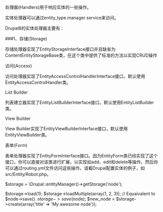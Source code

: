 处理器(Handlers)用于响应实体的一些操作。

实体处理器可以通过entity_type.manager service来访问。

Drupal8的实体处理器主要有：
  
###1、存储(Storage)

存储处理器实现了EntityStorageInterface接口并且缺省为ContentEntityStorageBase类，在这个类中提供了标准的方法以实现CRUD操作

 
访问(Access)

访问处理器实现了EntityAccessControlHandlerInterface接口，默认使用EntityAccessControlHandler类。

 
List Builder

列表建立器实现了EntityListBuilderInterface接口，默认使用EntityListBuilder类。

 
View Builder

View Builder实现了EntityViewBuilderInterface接口，默认使用EntityViewBuilder类。

 
表单(Form)

表单处理器实现了EntityFormInterface接口。因为EntityForm类已经实现了这个接口，你可以直接对该类进行扩展，以实现如add、edit和delete等操作。然后你可以通过routing.yml文件访问这些操作。请看Drupal配置实体的例子，如src/Entity/Robot.php。

$storage = \Drupal::entityManager()->getStorage('node');

$storage->load(1);
$storage->loadMultiple(array(1, 2, 3));
// Equaivalent to $node->save().
$storage->save($node);
$new_node = $storage->create(array('title' => 'My awesome node'));